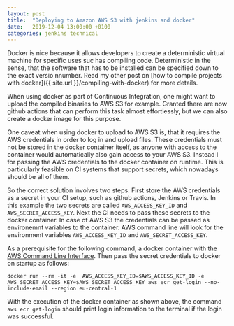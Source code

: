 ```yaml
---
layout: post
title:  "Deploying to Amazon AWS S3 with jenkins and docker"
date:   2019-12-04 13:00:00 +0100
categories: jenkins technical
---
```


Docker is nice because it allows developers to create a deterministic virtual machine for specific uses suc has compiling code. Deterministic in the sense, that the software that has to be installed can be specified down to the exact versio nnumber. Read my other post on [how to compile projects with docker]({{ site.url }}/compiling-with-docker) for more details.

When using docker as part of Continuous Integration, one might want to upload the compiled binaries to AWS S3 for example. Granted there are now github actions that can perform this task almost effortlessly, but we can also create a docker image for this purpose.

One caveat when using docker to upload to AWS S3 is, that it requires the AWS credentials in order to log in and upload files. These credentials must not be stored in the docker container itself, as anyone with access to the container would automatically also gain access to your AWS S3. Instead I for passing the AWS credentials to the docker container on runtime. This is particularly feasible on CI systems that support secrets, which nowadays should be all of them.

So the correct solution involves two steps. First store the AWS credentials as a secret in your CI setup, such as github actions, Jenkins or Travis. In this example the two secrets are called `AWS_ACCESS_KEY_ID` and `AWS_SECRET_ACCESS_KEY`. Next the CI needs to pass these secrets to the docker container. In case of AWS S3 the credentials can be  passed as environemnt variables to the container. AWS command line will look for the environment variables `AWS_ACCESS_KEY_ID` and `AWS_SECRET_ACCESS_KEY`.

As a prerequisite for the following command, a docker container with the [AWS Command Line Interface](https://docs.aws.amazon.com/cli/). Then pass the secret credentials to docker on startup as follows:

```
docker run --rm -it -e  AWS_ACCESS_KEY_ID=$AWS_ACCESS_KEY_ID -e AWS_SECRET_ACCESS_KEY=$AWS_SECRET_ACCESS_KEY aws ecr get-login --no-include-email --region eu-central-1
```

With the execution of the docker container as shown above, the command `aws ecr get-login` should print login information to the terminal if the login was successful.